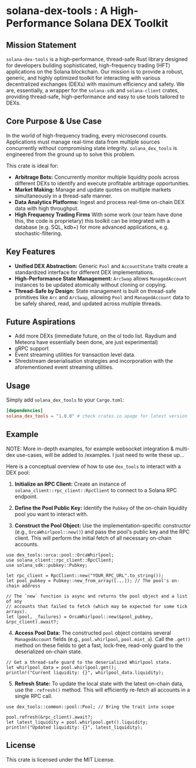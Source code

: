 # solana-dex-tools : A High-Performance Solana DEX Toolkit

## Mission Statement

`solana-dex-tools` is a high-performance, thread-safe Rust library designed for developers building sophisticated, high-frequency trading (HFT) applications on the Solana blockchain. Our mission is to provide a robust, generic, and highly optimized toolkit for interacting with various decentralized exchanges (DEXs) with maximum efficiency and safety. We are, essentially, a wrapper for the `solana-sdk` and `solana-client` crates, providing thread-safe, high-performance and easy to use tools tailored to DEXs.

## Core Purpose & Use Case

In the world of high-frequency trading, every microsecond counts. Applications must manage real-time data from multiple sources concurrently without compromising state integrity. `solana_dex_tools` is engineered from the ground up to solve this problem.

This crate is ideal for:
-   **Arbitrage Bots:** Concurrently monitor multiple liquidity pools across different DEXs to identify and execute profitable arbitrage opportunities.
-   **Market Making:** Manage and update quotes on multiple markets simultaneously in a thread-safe manner.
-   **Data Analytics Platforms:** Ingest and process real-time on-chain DEX data with high throughput.
-   **High Frequency Trading Firms** With some work (our team have done this, the code is proprietary) this toolkit can be integrated with a database (e.g. SQL, kdb+) for more advanced applications, e.g. stochastic-filtering. 

## Key Features

-   **Unified DEX Abstraction:** Generic `Pool` and `AccountState` traits create a standardized interface for different DEX implementations.
-   **High-Performance State Management:** `ArcSwap` allows `ManagedAccount` instances to be updated atomically without cloning or copying.
-   **Thread-Safe by Design:** State management is built on thread-safe primitives like `Arc` and `ArcSwap`, allowing `Pool` and `ManagedAccount` data to be safely shared, read, and updated across multiple threads.

## Future Aspirations

- Add more DEXs (immediate future, on the ol todo list. Raydium and Meteora have essentially been done, are just experimental)
- gRPC support
- Event streaming utilities for transaction level data.
- Shredstream deserialisation strategies and incorporation with the aforementioned event streaming utilities.

## Usage

Simply add `solana_dex_tools` to your `Cargo.toml`:
```toml
[dependencies]
solana_dex_tools = "1.0.0" # check crates.io apage for latest version
```

## Example

NOTE: More in-depth examples, for example websocket integration & multi-dex use-cases, will be added to /examples. I just need to write these up...

Here is a conceptual overview of how to use `dex_tools` to interact with a DEX pool:

1.  **Initialize an RPC Client:** Create an instance of `solana_client::rpc_client::RpcClient` to connect to a Solana RPC endpoint.

2.  **Define the Pool Public Key:** Identify the `Pubkey` of the on-chain liquidity pool you want to interact with.

3.  **Construct the Pool Object:** Use the implementation-specific constructor (e.g., `OrcaWhirlpool::new()`) and pass the pool's public key and the RPC client. This will perform the initial fetch of all necessary on-chain accounts.

```rust,ignore
use dex_tools::orca::pool::OrcaWhirlpool;
use solana_client::rpc_client::RpcClient;
use solana_sdk::pubkey::Pubkey;

let rpc_client = RpcClient::new("YOUR_RPC_URL".to_string());
let pool_pubkey = Pubkey::new_from_array([...]); // The pool's on-chain address

// The `new` function is async and returns the pool object and a list of any
// accounts that failed to fetch (which may be expected for some tick arrays).
let (pool, _failures) = OrcaWhirlpool::new(&pool_pubkey, &rpc_client).await?;
```

4.  **Access Pool Data:** The constructed `pool` object contains several `ManagedAccount` fields (e.g., `pool.whirlpool`, `pool.mint_a`). Call the `.get()` method on these fields to get a fast, lock-free, read-only guard to the deserialized on-chain state.

```rust,ignore
// Get a thread-safe guard to the deserialized Whirlpool state.
let whirlpool_data = pool.whirlpool.get();
println!("Current liquidity: {}", whirlpool_data.liquidity);
```

5.  **Refresh State:** To update the local state with the latest on-chain data, use the `.refresh()` method. This will efficiently re-fetch all accounts in a single RPC call.

```rust,ignore
use dex_tools::common::pool::Pool; // Bring the trait into scope

pool.refresh(&rpc_client).await?;
let latest_liquidity = pool.whirlpool.get().liquidity;
println!("Updated liquidity: {}", latest_liquidity);
```

## License

This crate is licensed under the MIT License.
